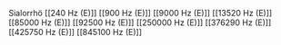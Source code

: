 Sialorrhö
[[240 Hz (E)]]
[[900 Hz (E)]]
[[9000 Hz (E)]]
[[13520 Hz (E)]]
[[85000 Hz (E)]]
[[92500 Hz (E)]]
[[250000 Hz (E)]]
[[376290 Hz (E)]]
[[425750 Hz (E)]]
[[845100 Hz (E)]]